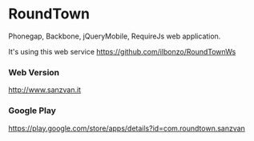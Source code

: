 RoundTown
=========

Phonegap, Backbone, jQueryMobile, RequireJs web application. 

It's using this web service https://github.com/ilbonzo/RoundTownWs


### Web Version 
http://www.sanzvan.it


### Google Play 
https://play.google.com/store/apps/details?id=com.roundtown.sanzvan
